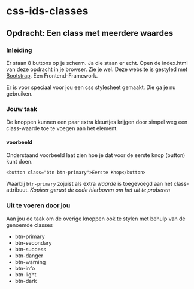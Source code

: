 # css-ids-classes

## Opdracht: Een class met meerdere waardes

### Inleiding

Er staan 8 buttons op je scherm. Ja die staan er echt. Open de index.html van deze opdracht in je browser. Zie je wel.
Deze website is gestyled met [Bootstrap](https://getbootstrap.com/). Een Frontend-Framework.

Er is voor speciaal voor jou een css stylesheet gemaakt. Die ga je nu gebruiken.

### Jouw taak

De knoppen kunnen een paar extra kleurtjes krijgen door simpel weg een class-waarde toe te voegen aan het element.

#### voorbeeld

Onderstaand voorbeeld laat zien hoe je dat voor de eerste knop (button) kunt doen.

`<button class="btn btn-primary">Eerste Knop</button>`

Waarbij `btn-primary` zojuist als extra *waarde* is toegevoegd aan het class-attribuut.
*Kopieer gerust de code hierboven om het uit te proberen*

### Uit te voeren door jou

Aan jou de taak om de overige knoppen ook te stylen met behulp van de genoemde classes

* btn-primary
* btn-secondary
* btn-success
* btn-danger
* btn-warning
* btn-info
* btn-light
* btn-dark
